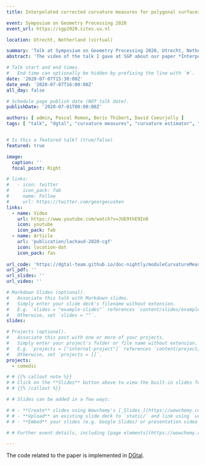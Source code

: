 ```yaml
---
title: Interpolated corrected curvature measures for polygonal surfaces

event: Symposium on Geometry Processing 2020
event_url: https://sgp2020.sites.uu.nl

location: Utrecht, Netherland (virtual)

summary: 'Talk at Symposium on Geometry Processing 2020, Utrecht, Netherland.' 
abstract: 'The video of the talk I gave at SGP about our paper *Interpolated corrected curvature measures for polygonal surfaces*.'

# Talk start and end times.
#   End time can optionally be hidden by prefixing the line with `#`.
date: '2020-07-07T15:30:00Z'
date_end: '2020-07-07T16:00:00Z'
all_day: false

# Schedule page publish date (NOT talk date).
publishDate: '2020-07-01T00:00:00Z'

authors: [ admin, Pascal Romon, Boris Thibert, David Coeurjolly ]
tags: [ "talk", "dgtal", "curvature measures", "curvature estimator", "3D", "polygonal mesh", "digital surface", "discrete geometric estimator", "geometric measure theory" ]


# Is this a featured talk? (true/false)
featured: true

image:
  caption: ''
  focal_point: Right

# links:
#   - icon: twitter
#     icon_pack: fab
#     name: Follow
#     url: https://twitter.com/georgecushen
links:
  - name: Video
    url: https://www.youtube.com/watch?v=JUE9thE9In0
    icon: youtube
    icon_pack: fab
  - name: Article
    url: 'publication/lachaud-2020-cgf'
    icon: location-dot
    icon_pack: fas
    
url_code: 'https://dgtal-team.github.io/doc-nightly/moduleCurvatureMeasures.html'
url_pdf: ''
url_slides: ''
url_video: ''

# Markdown Slides (optional).
#   Associate this talk with Markdown slides.
#   Simply enter your slide deck's filename without extension.
#   E.g. `slides = "example-slides"` references `content/slides/example-slides.md`.
#   Otherwise, set `slides = ""`.
slides: 

# Projects (optional).
#   Associate this post with one or more of your projects.
#   Simply enter your project's folder or file name without extension.
#   E.g. `projects = ["internal-project"]` references `content/project/deep-learning/index.md`.
#   Otherwise, set `projects = []`.
projects:
  - comedic

# # {{% callout note %}}
# # Click on the **Slides** button above to view the built-in slides feature.
# # {{% /callout %}}

# # Slides can be added in a few ways:

# # - **Create** slides using Wowchemy's [_Slides_](https://wowchemy.com/docs/managing-content/#create-slides) feature and link using `slides` parameter in the front matter of the talk file
# # - **Upload** an existing slide deck to `static/` and link using `url_slides` parameter in the front matter of the talk file
# # - **Embed** your slides (e.g. Google Slides) or presentation video on this page using [shortcodes](https://wowchemy.com/docs/writing-markdown-latex/).

# # Further event details, including [page elements](https://wowchemy.com/docs/writing-markdown-latex/) such as image galleries, can be added to the body of this page.

---
```


The code related to the paper is implemented in
[DGtal](https://dgtal-team.github.io/doc-nightly/moduleCurvatureMeasures.html).

